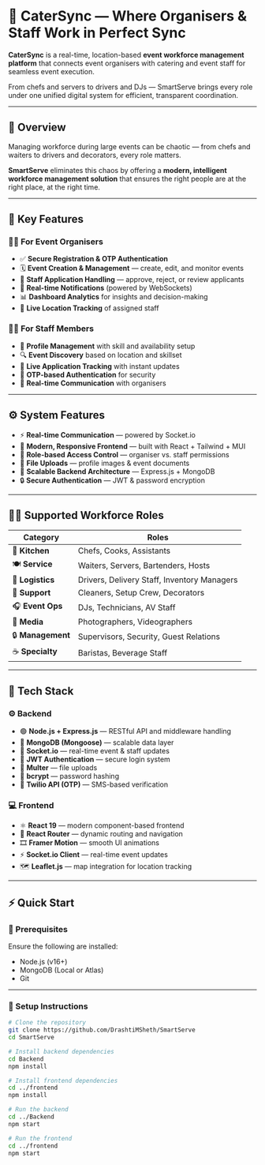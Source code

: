 # 🎯 CaterSync — Where Organisers & Staff Work in Perfect Sync

**CaterSync** is a real-time, location-based **event workforce management platform** that connects event organisers with catering and event staff for seamless event execution.  

From chefs and servers to drivers and DJs — SmartServe brings every role under one unified digital system for efficient, transparent coordination.

---

## 🚀 Overview

Managing workforce during large events can be chaotic — from chefs and waiters to drivers and decorators, every role matters.  

**SmartServe** eliminates this chaos by offering a **modern, intelligent workforce management solution** that ensures the right people are at the right place, at the right time.

---

## 🌟 Key Features

### 👨‍💼 For Event Organisers
- ✅ **Secure Registration & OTP Authentication**
- 🗓️ **Event Creation & Management** — create, edit, and monitor events
- 🧾 **Staff Application Handling** — approve, reject, or review applicants
- 🔔 **Real-time Notifications** (powered by WebSockets)
- 📊 **Dashboard Analytics** for insights and decision-making
- 📍 **Live Location Tracking** of assigned staff

### 👩‍🍳 For Staff Members
- 👤 **Profile Management** with skill and availability setup
- 🔍 **Event Discovery** based on location and skillset
- 🚀 **Live Application Tracking** with instant updates
- 🔑 **OTP-based Authentication** for security
- 💬 **Real-time Communication** with organisers

---

## ⚙️ System Features

- ⚡ **Real-time Communication** — powered by Socket.io  
- 🎨 **Modern, Responsive Frontend** — built with React + Tailwind + MUI  
- 🔐 **Role-based Access Control** — organiser vs. staff permissions  
- 📁 **File Uploads** — profile images & event documents  
- 🧠 **Scalable Backend Architecture** — Express.js + MongoDB  
- 🔒 **Secure Authentication** — JWT & password encryption  

---

## 🧑‍🍳 Supported Workforce Roles

| Category | Roles |
|-----------|--------|
| 🍳 **Kitchen** | Chefs, Cooks, Assistants |
| 🍽️ **Service** | Waiters, Servers, Bartenders, Hosts |
| 🚚 **Logistics** | Drivers, Delivery Staff, Inventory Managers |
| 🧹 **Support** | Cleaners, Setup Crew, Decorators |
| 🎧 **Event Ops** | DJs, Technicians, AV Staff |
| 📸 **Media** | Photographers, Videographers |
| 🔒 **Management** | Supervisors, Security, Guest Relations |
| ☕ **Specialty** | Baristas, Beverage Staff |

---

## 🧠 Tech Stack

### ⚙️ Backend
- 🟢 **Node.js + Express.js** — RESTful API and middleware handling  
- 🍃 **MongoDB (Mongoose)** — scalable data layer  
- 🔌 **Socket.io** — real-time event & staff updates  
- 🔐 **JWT Authentication** — secure login system  
- 🧾 **Multer** — file uploads  
- 🧂 **bcrypt** — password hashing  
- 📱 **Twilio API (OTP)** — SMS-based verification  

### 💻 Frontend
- ⚛️ **React 19** — modern component-based frontend  
- 🧭 **React Router** — dynamic routing and navigation  
- 🎞️ **Framer Motion** — smooth UI animations  
- ⚡ **Socket.io Client** — real-time event updates  
- 🗺️ **Leaflet.js** — map integration for location tracking  

---

## ⚡ Quick Start

### 🧩 Prerequisites
Ensure the following are installed:
- Node.js (v16+)
- MongoDB (Local or Atlas)
- Git

---

### 🔧 Setup Instructions

```bash
# Clone the repository
git clone https://github.com/DrashtiMSheth/SmartServe
cd SmartServe

# Install backend dependencies
cd Backend
npm install

# Install frontend dependencies
cd ../frontend
npm install

# Run the backend
cd ../Backend
npm start

# Run the frontend
cd ../frontend
npm start
